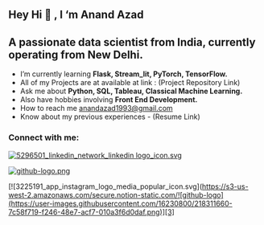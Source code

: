 Hey Hi 👋 , I ‘m Anand Azad
---

## A passionate data scientist from India, currently operating from New Delhi.

- I’m currently learning **Flask, Stream_lit, PyTorch, TensorFlow.**
- All of my Projects are at available at link : (Project Repository Link)
- Ask me about **Python, SQL, Tableau, Classical Machine Learning.**
- Also have hobbies involving **Front End Development.**
- How to reach me anandazad1993@gmail.com
- Know about my previous experiences - (Resume Link)

### Connect with me:

[![5296501_linkedin_network_linkedin logo_icon.svg](https://s3-us-west-2.amazonaws.com/secure.notion-static.com/85598293-9cd4-412b-9399-0d28949cc681/5296501_linkedin_network_linkedin_logo_icon.svg)][1]

[![github-logo.png](https://s3-us-west-2.amazonaws.com/secure.notion-static.com/9eea0fb8-5b9f-4f37-af31-b5a87a657abc/github-logo.png)][2]

[![3225191_app_instagram_logo_media_popular_icon.svg](https://s3-us-west-2.amazonaws.com/secure.notion-static.com/![github-logo](https://user-images.githubusercontent.com/16230800/218311660-7c58f719-f246-48e7-acf7-010a3f6d0daf.png)][3]


[1]: https://www.linkedin.com//in/anand-azad-3604aa141/
[2]: https://github.com/anand-azad12
[3]: https://www.instagram.com/iamazadak

